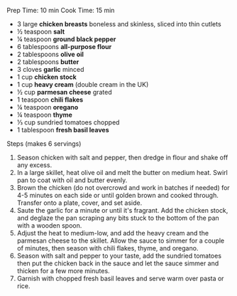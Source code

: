Prep Time: 10 min
Cook Time: 15 min

-   3 large **chicken breasts** boneless and skinless, sliced into thin cutlets
-   ½ teaspoon **salt**
-   ¼ teaspoon **ground black pepper**
-   6 tablespoons **all-purpose flour**
-   2 tablespoons **olive oil**
-   2 tablespoons **butter**
-   3 cloves **garlic** minced
-   1 cup **chicken stock**
-   1 cup **heavy cream** (double cream in the UK)
-   ½ cup **parmesan cheese** grated
-   1 teaspoon **chili flakes**
-   ¼ teaspoon **oregano**
-   ¼ teaspoon **thyme**
-   ⅓ cup sundried tomatoes chopped
-   1 tablespoon **fresh basil leaves**


Steps (makes 6 servings)
1. Season chicken with salt and pepper, then dredge in flour and shake off any excess.
2. In a large skillet, heat olive oil and melt the butter on medium heat. Swirl pan to coat with oil and butter evenly.
3. Brown the chicken (do not overcrowd and work in batches if needed) for 4-5 minutes on each side or until golden brown and cooked through. Transfer onto a plate, cover, and set aside.
4. Saute the garlic for a minute or until it's fragrant. Add the chicken stock, and deglaze the pan scraping any bits stuck to the bottom of the pan with a wooden spoon.
5. Adjust the heat to medium-low, and add the heavy cream and the parmesan cheese to the skillet. Allow the sauce to simmer for a couple of minutes, then season with chili flakes, thyme, and oregano.
6. Season with salt and pepper to your taste, add the sundried tomatoes then put the chicken back in the sauce and let the sauce simmer and thicken for a few more minutes.
7. Garnish with chopped fresh basil leaves and serve warm over pasta or rice.


